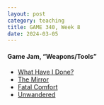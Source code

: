 ```yaml
---
layout: post
category: teaching
title: GAME 340, Week 8
date: 2024-03-05
---
```


#### Game Jam, “Weapons/Tools”

* [What Have I Done?](https://a-strangled-catfish.itch.io/what-have-i-done)
* [The Mirror](https://blobofawe.itch.io/the-mirror)
* [Fatal Comfort](https://amyhahah.itch.io/fatal-comfortable)
* [Unwandered](https://zeethebee.itch.io/unwandered)
